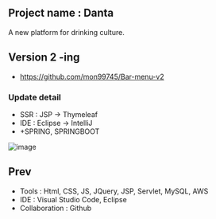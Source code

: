 ## Project name : Danta
A new platform for drinking culture.



## Version 2 -ing
- https://github.com/mon99745/Bar-menu-v2

### Update detail

- SSR : JSP -> Thymeleaf
- IDE : Eclipse -> IntelliJ
- +SPRING, SPRINGBOOT

![image](https://user-images.githubusercontent.com/84507123/150490207-a1d78786-1217-48ec-9ea0-3024b90f8ff2.png)

## Prev

  - Tools : Html, CSS, JS, JQuery, JSP, Servlet, MySQL, AWS
  - IDE : Visual Studio Code, Eclipse 
  - Collaboration : Github
